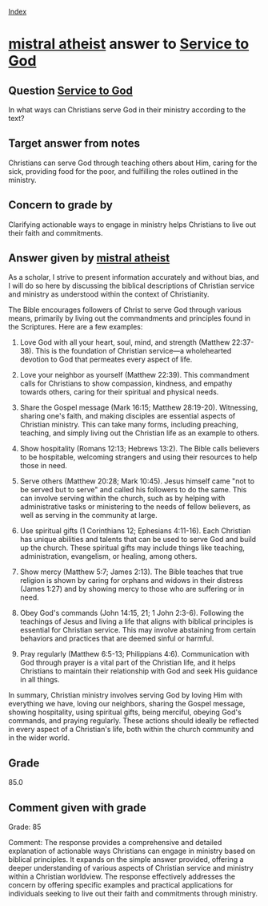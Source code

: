 
[Index](../../index.md)
# [mistral atheist](../../answering_models/mistral_atheist.md) answer to [Service to God](../../questions/Service_to_God.md)

## Question [Service to God](../../questions/Service_to_God.md)
In what ways can Christians serve God in their ministry according to the text?

## Target answer from notes
Christians can serve God through teaching others about Him, caring for the sick, providing food for the poor, and fulfilling the roles outlined in the ministry.

## Concern to grade by
Clarifying actionable ways to engage in ministry helps Christians to live out their faith and commitments.

## Answer given by [mistral atheist](../../answering_models/mistral_atheist.md)
 As a scholar, I strive to present information accurately and without bias, and I will do so here by discussing the biblical descriptions of Christian service and ministry as understood within the context of Christianity.

The Bible encourages followers of Christ to serve God through various means, primarily by living out the commandments and principles found in the Scriptures. Here are a few examples:

1. Love God with all your heart, soul, mind, and strength (Matthew 22:37-38). This is the foundation of Christian service—a wholehearted devotion to God that permeates every aspect of life.

2. Love your neighbor as yourself (Matthew 22:39). This commandment calls for Christians to show compassion, kindness, and empathy towards others, caring for their spiritual and physical needs.

3. Share the Gospel message (Mark 16:15; Matthew 28:19-20). Witnessing, sharing one's faith, and making disciples are essential aspects of Christian ministry. This can take many forms, including preaching, teaching, and simply living out the Christian life as an example to others.

4. Show hospitality (Romans 12:13; Hebrews 13:2). The Bible calls believers to be hospitable, welcoming strangers and using their resources to help those in need.

5. Serve others (Matthew 20:28; Mark 10:45). Jesus himself came "not to be served but to serve" and called his followers to do the same. This can involve serving within the church, such as by helping with administrative tasks or ministering to the needs of fellow believers, as well as serving in the community at large.

6. Use spiritual gifts (1 Corinthians 12; Ephesians 4:11-16). Each Christian has unique abilities and talents that can be used to serve God and build up the church. These spiritual gifts may include things like teaching, administration, evangelism, or healing, among others.

7. Show mercy (Matthew 5:7; James 2:13). The Bible teaches that true religion is shown by caring for orphans and widows in their distress (James 1:27) and by showing mercy to those who are suffering or in need.

8. Obey God's commands (John 14:15, 21; 1 John 2:3-6). Following the teachings of Jesus and living a life that aligns with biblical principles is essential for Christian service. This may involve abstaining from certain behaviors and practices that are deemed sinful or harmful.

9. Pray regularly (Matthew 6:5-13; Philippians 4:6). Communication with God through prayer is a vital part of the Christian life, and it helps Christians to maintain their relationship with God and seek His guidance in all things.

In summary, Christian ministry involves serving God by loving Him with everything we have, loving our neighbors, sharing the Gospel message, showing hospitality, using spiritual gifts, being merciful, obeying God's commands, and praying regularly. These actions should ideally be reflected in every aspect of a Christian's life, both within the church community and in the wider world.

## Grade
85.0

## Comment given with grade
Grade: 85

Comment: The response provides a comprehensive and detailed explanation of actionable ways Christians can engage in ministry based on biblical principles. It expands on the simple answer provided, offering a deeper understanding of various aspects of Christian service and ministry within a Christian worldview. The response effectively addresses the concern by offering specific examples and practical applications for individuals seeking to live out their faith and commitments through ministry.
